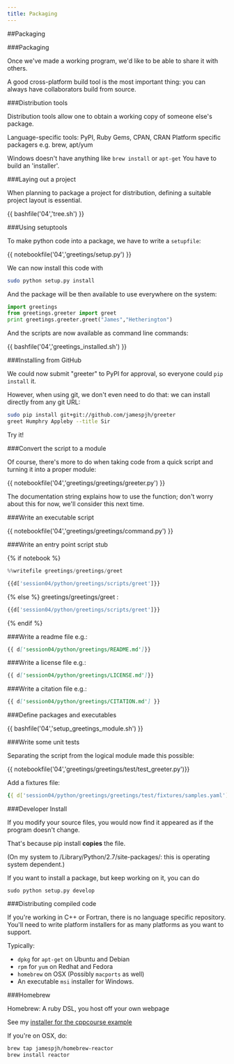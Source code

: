```yaml
---
title: Packaging
---
```


##Packaging

###Packaging

Once we've made a working program, we'd like to be able to share it with others.

A good cross-platform build tool is the most important thing: you can always
have collaborators build from source.

###Distribution tools

Distribution tools allow one to obtain a working copy of someone else's package.

Language-specific tools: PyPI, Ruby Gems, CPAN, CRAN
Platform specific packagers e.g. brew, apt/yum

Windows doesn't have anything like `brew install` or `apt-get`
You have to build an 'installer'.

###Laying out a project

When planning to package a project for distribution, defining a suitable
project layout is essential.

{{ bashfile('04','tree.sh') }}

###Using setuptools

To make python code into a package, we have to write a `setupfile`:

{{ notebookfile('04','greetings/setup.py') }}

We can now install this code with

``` bash
sudo python setup.py install
``` 

And the package will be then available to use everywhere on the system:

``` python
import greetings
from greetings.greeter import greet
print greetings.greeter.greet("James","Hetherington")
```

And the scripts are now available as command line commands:

{{ bashfile('04','greetings_installed.sh') }}


###Installing from GitHub

We could now submit "greeter" to PyPI for approval, so everyone could `pip install` it.

However, when using git, we don't even need to do that: we can install directly from any git URL:

``` bash
sudo pip install git+git://github.com/jamespjh/greeter
greet Humphry Appleby --title Sir
```

Try it!

###Convert the script to a module

Of course, there's more to do when taking code from a quick script and turning it into a proper module:

{{ notebookfile('04','greetings/greetings/greeter.py') }}

The documentation string explains how to use the function; don't worry about this for now, we'll consider
this next time.

###Write an executable script

{{ notebookfile('04','greetings/greetings/command.py') }}

###Write an entry point script stub

{% if notebook %}
``` python
%%writefile greetings/greetings/greet

{{d['session04/python/greetings/scripts/greet']}}
```
{% else %}
greetings/greetings/greet :
``` python
{{d['session04/python/greetings/scripts/greet']}}
```
{% endif %}

###Write a readme file
e.g.:
``` markdown
{{ d['session04/python/greetings/README.md']}}
```
###Write a license file
e.g.:
``` markdown
{{ d['session04/python/greetings/LICENSE.md']}}
```

###Write a citation file
e.g.:
``` markdown
{{ d['session04/python/greetings/CITATION.md'] }}
```

###Define packages and executables

{{ bashfile('04','setup_greetings_module.sh') }}

###Write some unit tests

Separating the script from the logical module made this possible:

{{ notebookfile('04','greetings/greetings/test/test_greeter.py')}}

Add a fixtures file:

``` yaml 
{{ d['session04/python/greetings/greetings/test/fixtures/samples.yaml'] }}
```

###Developer Install

If you modify your source files, you would now find it appeared as if the program doesn't change.

That's because pip install **copies** the file.

(On my system to /Library/Python/2.7/site-packages/: this is operating
system dependent.)

If you want to install a package, but keep working on it, you can do

```
sudo python setup.py develop
```

###Distributing compiled code

If you're working in C++ or Fortran, there is no language specific repository.
You'll need to write platform installers for as many platforms as you want to
support.

Typically:

* `dpkg` for `apt-get` on Ubuntu and Debian
* `rpm` for `yum` on Redhat and Fedora
* `homebrew` on OSX (Possibly `macports` as well)
* An executable `msi` installer for Windows.

###Homebrew

Homebrew: A ruby DSL, you host off your own webpage

See my [installer for the cppcourse example](http://github.com/jamespjh/homebrew-reactor)

If you're on OSX, do:

``` bash
brew tap jamespjh/homebrew-reactor
brew install reactor
```

